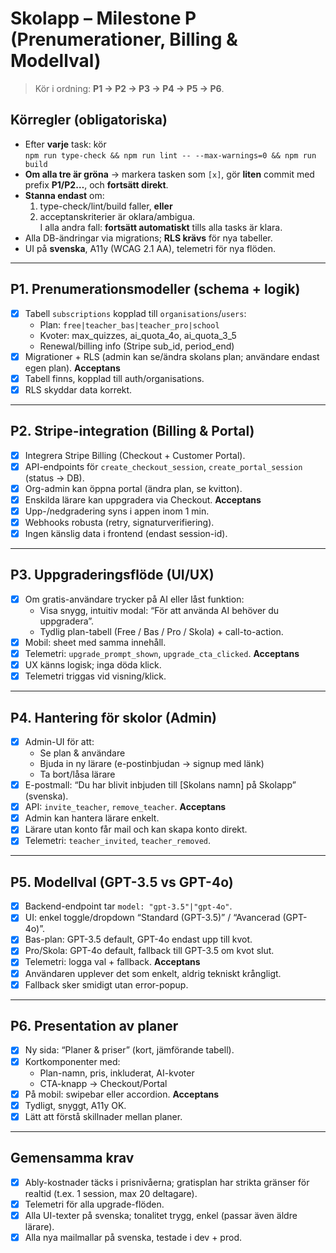 # Skolapp – Milestone P (Prenumerationer, Billing & Modellval)

> Kör i ordning: **P1 → P2 → P3 → P4 → P5 → P6**.

## Körregler (obligatoriska)
- Efter **varje** task: kör  
  `npm run type-check && npm run lint -- --max-warnings=0 && npm run build`
- **Om alla tre är gröna** → markera tasken som `[x]`, gör **liten** commit med prefix **P1/P2…**, och **fortsätt direkt**.
- **Stanna endast** om:
  1) type-check/lint/build faller, **eller**  
  2) acceptanskriterier är oklara/ambigua.  
  I alla andra fall: **fortsätt automatiskt** tills alla tasks är klara.
- Alla DB-ändringar via migrations; **RLS krävs** för nya tabeller.
- UI på **svenska**, A11y (WCAG 2.1 AA), telemetri för nya flöden.

---

## P1. Prenumerationsmodeller (schema + logik)
- [x] Tabell `subscriptions` kopplad till `organisations`/`users`:
  - Plan: `free|teacher_bas|teacher_pro|school`
  - Kvoter: max_quizzes, ai_quota_4o, ai_quota_3_5
  - Renewal/billing info (Stripe sub_id, period_end)
- [x] Migrationer + RLS (admin kan se/ändra skolans plan; användare endast egen plan).
**Acceptans**
- [x] Tabell finns, kopplad till auth/organisations.
- [x] RLS skyddar data korrekt.

---

## P2. Stripe-integration (Billing & Portal)
- [x] Integrera Stripe Billing (Checkout + Customer Portal).
- [x] API-endpoints för `create_checkout_session`, `create_portal_session` (status → DB).
- [x] Org-admin kan öppna portal (ändra plan, se kvitton).
- [x] Enskilda lärare kan uppgradera via Checkout.
**Acceptans**
- [x] Upp-/nedgradering syns i appen inom 1 min.
- [x] Webhooks robusta (retry, signaturverifiering).
- [x] Ingen känslig data i frontend (endast session-id).

---

## P3. Uppgraderingsflöde (UI/UX)
- [x] Om gratis-användare trycker på AI eller låst funktion:
  - Visa snygg, intuitiv modal: “För att använda AI behöver du uppgradera”.
  - Tydlig plan-tabell (Free / Bas / Pro / Skola) + call-to-action.
- [x] Mobil: sheet med samma innehåll.
- [x] Telemetri: `upgrade_prompt_shown`, `upgrade_cta_clicked`.
**Acceptans**
- [x] UX känns logisk; inga döda klick.
- [x] Telemetri triggas vid visning/klick.

---

## P4. Hantering för skolor (Admin)
- [x] Admin-UI för att:
  - Se plan & användare
  - Bjuda in ny lärare (e-postinbjudan → signup med länk)
  - Ta bort/låsa lärare
- [x] E-postmall: “Du har blivit inbjuden till [Skolans namn] på Skolapp” (svenska).
- [x] API: `invite_teacher`, `remove_teacher`.
**Acceptans**
- [x] Admin kan hantera lärare enkelt.
- [x] Lärare utan konto får mail och kan skapa konto direkt.
- [x] Telemetri: `teacher_invited`, `teacher_removed`.

---

## P5. Modellval (GPT-3.5 vs GPT-4o)
- [x] Backend-endpoint tar `model: "gpt-3.5"|"gpt-4o"`.
- [x] UI: enkel toggle/dropdown “Standard (GPT-3.5)” / “Avancerad (GPT-4o)”.
- [x] Bas-plan: GPT-3.5 default, GPT-4o endast upp till kvot.
- [x] Pro/Skola: GPT-4o default, fallback till GPT-3.5 om kvot slut.
- [x] Telemetri: logga val + fallback.
**Acceptans**
- [x] Användaren upplever det som enkelt, aldrig tekniskt krångligt.
- [x] Fallback sker smidigt utan error-popup.

---

## P6. Presentation av planer
- [x] Ny sida: “Planer & priser” (kort, jämförande tabell).
- [x] Kortkomponenter med:
  - Plan-namn, pris, inkluderat, AI-kvoter
  - CTA-knapp → Checkout/Portal
- [x] På mobil: swipebar eller accordion.
**Acceptans**
- [x] Tydligt, snyggt, A11y OK.
- [x] Lätt att förstå skillnader mellan planer.

---

## Gemensamma krav
- [x] Ably-kostnader täcks i prisnivåerna; gratisplan har strikta gränser för realtid (t.ex. 1 session, max 20 deltagare).
- [x] Telemetri för alla upgrade-flöden.
- [x] Alla UI-texter på svenska; tonalitet trygg, enkel (passar även äldre lärare).
- [x] Alla nya mailmallar på svenska, testade i dev + prod.
